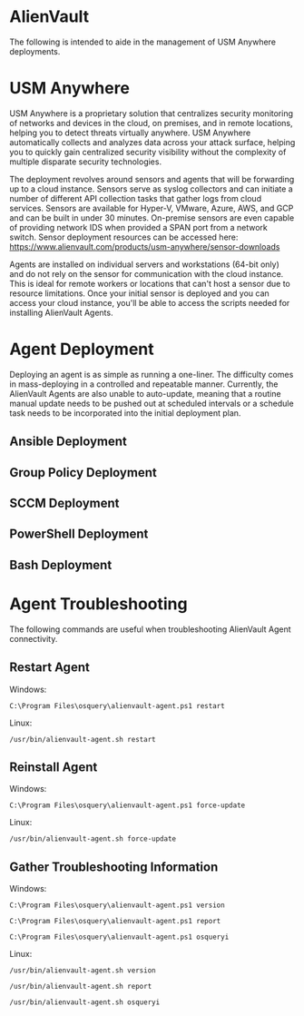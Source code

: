 # AlienVault

The following is intended to aide in the management of USM Anywhere deployments.

# USM Anywhere

USM Anywhere is a proprietary solution that centralizes security monitoring of networks and devices in the cloud, on premises, and in remote locations, helping you to detect threats virtually anywhere. USM Anywhere automatically collects and analyzes data across your attack surface, helping you to quickly gain centralized security visibility without the complexity of multiple disparate security technologies.  

The deployment revolves around sensors and agents that will be forwarding up to a cloud instance. Sensors serve as syslog collectors and can initiate a number of different API collection tasks that gather logs from cloud services. Sensors are available for Hyper-V, VMware, Azure, AWS, and GCP and can be built in under 30 minutes. On-premise sensors are even capable of providing network IDS when provided a SPAN port from a network switch. Sensor deployment resources can be accessed here:
https://www.alienvault.com/products/usm-anywhere/sensor-downloads  

Agents are installed on individual servers and workstations (64-bit only) and do not rely on the sensor for communication with the cloud instance. This is ideal for remote workers or locations that can't host a sensor due to resource limitations. Once your initial sensor is deployed and you can access your cloud instance, you'll be able to access the scripts needed for installing AlienVault Agents.

# Agent Deployment

Deploying an agent is as simple as running a one-liner. The difficulty comes in mass-deploying in a controlled and repeatable manner. Currently, the AlienVault Agents are also unable to auto-update, meaning that a routine manual update needs to be pushed out at scheduled intervals or a schedule task needs to be incorporated into the initial deployment plan.

## Ansible Deployment

## Group Policy Deployment

## SCCM Deployment

## PowerShell Deployment

## Bash Deployment

# Agent Troubleshooting

The following commands are useful when troubleshooting AlienVault Agent connectivity.

## Restart Agent

Windows:
```
C:\Program Files\osquery\alienvault-agent.ps1 restart
```

Linux:
```
/usr/bin/alienvault-agent.sh restart
```

## Reinstall Agent

Windows:
```
C:\Program Files\osquery\alienvault-agent.ps1 force-update
```

Linux:
```
/usr/bin/alienvault-agent.sh force-update
```

## Gather Troubleshooting Information

Windows:
```
C:\Program Files\osquery\alienvault-agent.ps1 version
```
```
C:\Program Files\osquery\alienvault-agent.ps1 report
```
```
C:\Program Files\osquery\alienvault-agent.ps1 osqueryi
```

Linux:
```
/usr/bin/alienvault-agent.sh version
```
```
/usr/bin/alienvault-agent.sh report
```
```
/usr/bin/alienvault-agent.sh osqueryi
```
